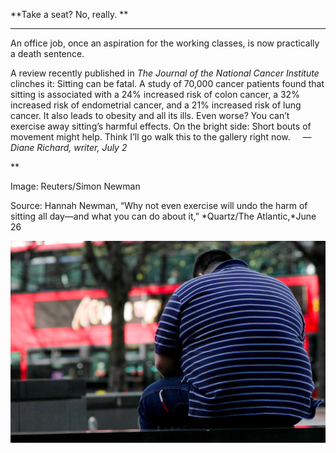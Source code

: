 **Take a seat? No, really. **

****

An office job, once an aspiration for the working classes, is now practically a death sentence.

A review recently published in *The Journal of the National Cancer Institute* clinches it: Sitting can be fatal. A study of 70,000 cancer patients found that sitting is associated with a 24% increased risk of colon cancer, a 32% increased risk of endometrial cancer, and a 21% increased risk of lung cancer. It also leads to obesity and all its ills. Even worse? You can’t exercise away sitting’s harmful effects. On the bright side: Short bouts of movement might help. Think I’ll go walk this to the gallery right now.     *—Diane Richard, writer, July 2*

**

Image: Reuters/Simon Newman 

Source: Hannah Newman, “Why not even exercise will undo the harm of sitting all day—and what you can do about it,” *Quartz/The Atlantic,*June 26

![](../images/14-07-02_99.62.1_TortureChairEDIT-1.png)
